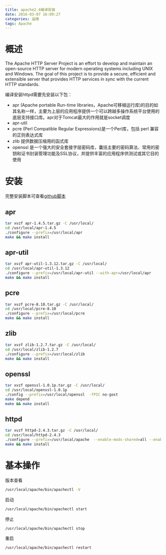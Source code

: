```yaml
---
title: apache2.4编译安装
date: 2016-03-07 16:09:27
categories: 运维
tags: Apache
---
```


# 概述

The Apache HTTP Server Project is an effort to develop and maintain an open-source HTTP server for modern operating systems including UNIX and Windows. The goal of this project is to provide a secure, efficient and extensible server that provides HTTP services in sync with the current HTTP standards.

编译安装httpd需要先安装以下包：
- apr (Apache portable Run-time libraries，Apache可移植运行库)的目的如其名称一样，主要为上层的应用程序提供一个可以跨越多操作系统平台使用的底层支持接口库。apr对于Tomcat最大的作用就是socket调度
- apr-util
- pcre  (Perl Compatible Regular Expressions)是一个Perl库，包括 perl 兼容的正则表达式库
- zlib  提供数据压缩用的函式库
- openssl   是一个强大的安全套接字层密码库，囊括主要的密码算法、常用的密钥和证书封装管理功能及SSL协议，并提供丰富的应用程序供测试或其它目的使用

# 安装

完整安装脚本可查看[github脚本]( https://raw.githubusercontent.com/JeffXue/common_scripts/master/install_apache2.4.sh)

## apr
```bash
tar xvzf apr-1.4.5.tar.gz -C /usr/local/
cd /usr/local/apr-1.4.5
./configure --prefix=/usr/local/apr
make && make install
```

## apr-util
```bash
tar xvzf apr-util-1.3.12.tar.gz -C /usr/local/
cd /usr/local/apr-util-1.3.12
./configure --prefix=/usr/local/apr-util --with-apr=/usr/local/apr
make && make install
```

## pcre
```bash
tar xvzf pcre-8.10.tar.gz -C /usr/local/
cd /usr/local/pcre-8.10
./configure --prefix=/usr/local/pcre
make && make install
```

## zlib
```bash
tar xvzf zlib-1.2.7.tar.gz -C /usr/local/
cd /usr/local/zlib-1.2.7
./configure --prefix=/usr/local/zlib
make && make install
```

## openssl
```bash
tar xvzf openssl-1.0.1p.tar.gz -C /usr/local/
cd /usr/local/openssl-1.0.1p
./config --prefix=/usr/local/openssl  -fPIC no-gost
make depend
make && make install
```

## httpd
```bash
tar xvzf httpd-2.4.3.tar.gz -C /usr/local/
cd /usr/local/httpd-2.4.3
./configure --prefix=/usr/local/apache  --enable-mods-shared=all --enable-ssl --enable-proxy-http --enable-expires --enable-deflate --enable-dav --with-apr=/usr/local/apr --with-apr-util=/usr/local/apr-util --with-z=/usr/local/zlib --with-pcre=/usr/local/pcre --with-ssl=/usr/local/openssl --with-mpm=event
make && make install
```

# 基本操作
版本查看
```bash
/usr/local/apache/bin/apachectl -V
```

启动
```bash
/usr/local/apache/bin/apachectl start
```

停止
```bash
/usr/local/apache/bin/apachectl stop
```

重启
```bash
/usr/local/apache/bin/apachectl restart
``` 
